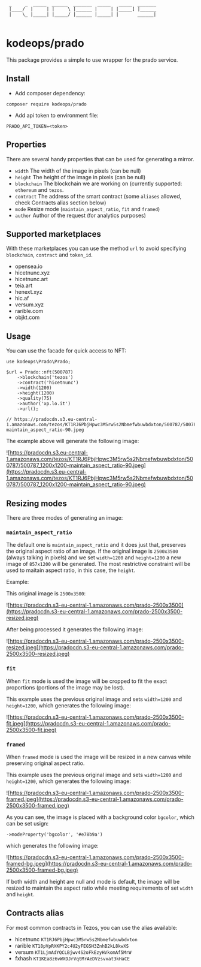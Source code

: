 ```
 _     _  _____  ______  _______  _____   _____  _______
 |____/  |     | |     \ |______ |     | |_____] |______
 |    \_ |_____| |_____/ |______ |_____| |       ______|
 
```
 

# kodeops/prado

This package provides a simple to use wrapper for the prado service. 

## Install

* Add composer dependency:

`composer require kodeops/prado`

* Add api token to environment file:

`PRADO_API_TOKEN=<token>`

## Properties

There are several handy properties that can be used for generating a mirror.

*  `width` The width of the image in pixels (can be null)
*  `height` The height of the image in pixels (can be null)
*  `blockchain` The blockchain we are working on (currently supported: `ethereum` and  `tezos`.
*  `contract` The address of the smart contract (some `aliases` allowed, check Contracts alias
section below)
*  `mode` Resize mode (`maintain_aspect_ratio`, `fit` and `framed`)
*  `author` Author of the request (for analytics purposes)

## Supported marketplaces

With these marketplaces you can use the method `url` to avoid specifying `blockchain`, `contract` and `token_id`.

* opensea.io
* hicetnunc.xyz
* hicetnunc.art
* teia.art
* henext.xyz
* hic.af
* versum.xyz
* rarible.com
* objkt.com


## Usage

You can use the facade for quick access to NFT:

```
use kodeops\Prado\Prado;

$url = Prado::nft(500787)
    ->blockchain('tezos')
    ->contract('hicetnunc')
    ->width(1200)
    ->height(1200)
    ->quality(75)
    ->author('xp.lo.it')
    ->url();

// https://pradocdn.s3.eu-central-1.amazonaws.com/tezos/KT1RJ6PbjHpwc3M5rw5s2Nbmefwbuwbdxton/500787/500787_1200x1200-maintain_aspect_ratio-90.jpeg 
```

The example above will generate the following image:

![https://pradocdn.s3.eu-central-1.amazonaws.com/tezos/KT1RJ6PbjHpwc3M5rw5s2Nbmefwbuwbdxton/500787/500787_1200x1200-maintain_aspect_ratio-90.jpeg](https://pradocdn.s3.eu-central-1.amazonaws.com/tezos/KT1RJ6PbjHpwc3M5rw5s2Nbmefwbuwbdxton/500787/500787_1200x1200-maintain_aspect_ratio-90.jpeg)

## Resizing modes

There are three modes of generating an image:

### `maintain_aspect_ratio`

The default one is `maintain_aspect_ratio` and it does just that, preserves the original aspect ratio of an image. If the original image is `2500x3500` (always talking in pixels) and we set `width=1200` and `height=1200` a new image of `857x1200` will be generated. The most restrictive constraint will be used to maitain aspect ratio, in this case, the `height`.

Example:

This original image is `2500x3500`:

![https://pradocdn.s3-eu-central-1.amazonaws.com/prado-2500x3500](https://pradocdn.s3-eu-central-1.amazonaws.com/prado-2500x3500-resized.jpeg)

After being processed it generates the following image:

![https://pradocdn.s3-eu-central-1.amazonaws.com/prado-2500x3500-resized.jpeg](https://pradocdn.s3-eu-central-1.amazonaws.com/prado-2500x3500-resized.jpeg)

### `fit`

When `fit` mode is used the image will be cropped to fit the exact proportions (portions of the image may be lost).

This example uses the previous original image and sets `width=1200` and `height=1200`, which generates the following image:

![https://pradocdn.s3-eu-central-1.amazonaws.com/prado-2500x3500-fit.jpeg](https://pradocdn.s3-eu-central-1.amazonaws.com/prado-2500x3500-fit.jpeg)

### `framed`

When `framed` mode is used the image will be resized in a new canvas while preserving original aspect ratio.

This example uses the previous original image and sets `width=1200` and `height=1200`, which generates the following image:

![https://pradocdn.s3-eu-central-1.amazonaws.com/prado-2500x3500-framed.jpeg](https://pradocdn.s3-eu-central-1.amazonaws.com/prado-2500x3500-framed.jpeg)

As you can see, the image is placed with a background color `bgcolor`, which can be set usign:

`->modeProperty('bgcolor', '#e78b9a')`

which generates the following image:

![https://pradocdn.s3-eu-central-1.amazonaws.com/prado-2500x3500-framed-bg.jpeg](https://pradocdn.s3-eu-central-1.amazonaws.com/prado-2500x3500-framed-bg.jpeg)

If both width and height are null and mode is default, the image will be resized to maintain the aspect ratio while meeting requirements of set `width` and `height`.


## Contracts alias

For most common contracts in Tezos, you can use the alias available:

* hicetnunc `KT1RJ6PbjHpwc3M5rw5s2Nbmefwbuwbdxton`
* rarible `KT18pVpRXKPY2c4U2yFEGSH3ZnhB2kL8kwXS`
* versum `KT1LjmAdYQCLBjwv4S2oFkEzyHVkomAf5MrW`
* fxhash `KT1KEa8z6vWXDJrVqtMrAeDVzsvxat3kHaCE`
